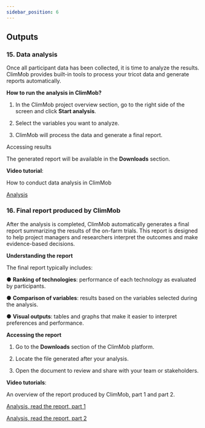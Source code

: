 ```yaml
---
sidebar_position: 6
---
```


## **Outputs**

### 15. Data analysis

Once all participant data has been collected, it is time to analyze the results. ClimMob provides built-in tools to process your tricot data and generate reports automatically.

**How to run the analysis in ClimMob?** 

1.	In the ClimMob project overview section, go to the right side of the screen and click **Start analysis**.

2.	Select the variables you want to analyze.

3.	ClimMob will process the data and generate a final report.

Accessing results

The generated report will be available in the **Downloads** section.

**Video tutorial**:

How to conduct data analysis in ClimMob

[Analysis](https://www.youtube.com/watch?v=VphlTFyE-XU)

### 16. Final report produced by ClimMob

After the analysis is completed, ClimMob automatically generates a final report summarizing the results of the on-farm trials. This report is designed to help project managers and researchers interpret the outcomes and make evidence-based decisions.

**Understanding the report**

The final report typically includes:

●	**Ranking of technologies**: performance of each technology as evaluated by participants.

●	**Comparison of variables**: results based on the variables selected during the analysis.

●	**Visual outputs**: tables and graphs that make it easier to interpret preferences and performance.

**Accessing the report**

1.	Go to the **Downloads** section of the ClimMob platform.

2.	Locate the file generated after your analysis.

3.	Open the document to review and share with your team or stakeholders.

**Video tutorials**:

An overview of the report produced by ClimMob, part 1 and part 2. 

[Analysis, read the report, part 1](https://www.youtube.com/watch?v=l_2kZLiGbbg) 

[Analysis, read the report, part 2](youtube.com/watch?v=eGjjz22j36Q&feature=youtu.be)
